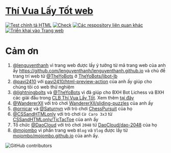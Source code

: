 # [Thí Vua Lấy Tốt web](https://thi-vua-lay-tot.github.io/)
[![Test chính tả HTML](https://github.com/Thi-Vua-Lay-Tot/Thi-Vua-Lay-Tot.github.io/actions/workflows/spellcheck.yml/badge.svg?event=push)](https://github.com/Thi-Vua-Lay-Tot/Thi-Vua-Lay-Tot.github.io/actions/workflows/spellcheck.yml) [![Check](https://github.com/Thi-Vua-Lay-Tot/Thi-Vua-Lay-Tot.github.io/actions/workflows/html-check.yml/badge.svg?event=push)](https://github.com/Thi-Vua-Lay-Tot/Thi-Vua-Lay-Tot.github.io/actions/workflows/html-check.yml) [![Các respository liên quan khác](https://github.com/Thi-Vua-Lay-Tot/Thi-Vua-Lay-Tot.github.io/actions/workflows/repo.yml/badge.svg)](https://github.com/Thi-Vua-Lay-Tot/Thi-Vua-Lay-Tot.github.io/actions/workflows/repo.yml) [![Triển khai vào Trang web](https://github.com/Thi-Vua-Lay-Tot/Thi-Vua-Lay-Tot.github.io/actions/workflows/static.yml/badge.svg?event=push)](https://github.com/Thi-Vua-Lay-Tot/Thi-Vua-Lay-Tot.github.io/actions/workflows/static.yml)

# Cảm ơn
1. [@lenguyenthanh](https://github.com/lenguyenthanh) vì trang web được lấy ý tưởng từ mã trang web của anh ấy https://github.com/lenguyenthanh/lenguyenthanh.github.io và chủ đề trang trí web từ [@TheYoBots](https://github.com/TheYoBots) ở [TheYoBots/libot-lb](https://github.com/TheYoBots/libot-lb)
2. [@pavi2410](https://github.com/pavi2410) với [pavi2410/html-preview-action](https://github.com/pavi2410/html-preview-action) của anh ấy giúp cho chúng tôi có web thử nghiệm
3. [@lightningbolts](https://github.com/lightningbolts) và [@TheYoBots](https://github.com/TheYoBots) vì đã giúp cho BXH Bot Lichess và BXH các giải đấu trong [CLB Thí Vua Lấy Tốt](https://www.chess.com/club/thi-vua-lay-tot-tungjohn-playing-chess). Xem thêm [tại đây](https://github.com/Thi-Vua-Lay-Tot/libot-leaderboard?tab=readme-ov-file#c%E1%BA%A3m-%C6%A1n)
4. [@WandererXII](https://github.com/WandererXII) với trò chơi [WandererXII/sliding-puzzles](https://github.com/WandererXII/sliding-puzzles) của anh ấy
5. [@ornicar](https://github.com/ornicar) và [@Saturnyn](https://github.com/Saturnyn) với trò chơi [ChessPursuit](https://github.com/ornicar/ChessPursuit) của họ
6. [@CSSandHTMLonly](https://github.com/CSSandHTMLonly) với trò chơi `Cờ Caro 3x3` từ [CSSandHTMLonly/TicTacToe](https://github.com/CSSandHTMLonly/TicTacToe) của anh ấy
7. Tổ chức [@DaoCloud](https://github.com/DaoCloud) với trò chơi `2048` từ [DaoCloud/dao-2048](https://github.com/DaoCloud/dao-2048) của họ
8. [@mojombo](https://github.com/mojombo) vì phần trang web `Blog` và `Vlog` được lấy từ [mojombo/mojombo.github.io](https://github.com/mojombo/mojombo.github.io) của anh ấy.

![GitHub contributors](https://contrib.rocks/image?repo=Thi-Vua-Lay-Tot/Thi-Vua-Lay-Tot.github.io)
